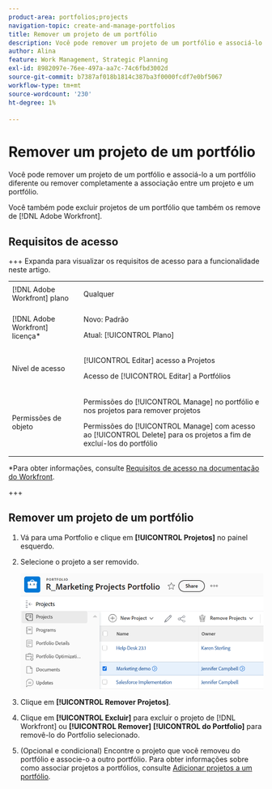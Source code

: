 ```yaml
---
product-area: portfolios;projects
navigation-topic: create-and-manage-portfolios
title: Remover um projeto de um portfólio
description: Você pode remover um projeto de um portfólio e associá-lo a um portfólio diferente ou remover completamente a associação entre um projeto e um portfólio.
author: Alina
feature: Work Management, Strategic Planning
exl-id: 8982097e-76ee-497a-aa7c-74c6fbd3002d
source-git-commit: b7387af018b1814c387ba3f0000fcdf7e0bf5067
workflow-type: tm+mt
source-wordcount: '230'
ht-degree: 1%

---
```


# Remover um projeto de um portfólio

<!--Audited: 7/2024-->

Você pode remover um projeto de um portfólio e associá-lo a um portfólio diferente ou remover completamente a associação entre um projeto e um portfólio.

Você também pode excluir projetos de um portfólio que também os remove de [!DNL Adobe Workfront].

## Requisitos de acesso

+++ Expanda para visualizar os requisitos de acesso para a funcionalidade neste artigo.

<table style="table-layout:auto"> 
 <col> 
 <col> 
 <tbody> 
  <tr> 
   <td role="rowheader">[!DNL Adobe Workfront] plano</td> 
   <td> <p>Qualquer</p> </td> 
  </tr> 
  <tr> 
   <td role="rowheader">[!DNL Adobe Workfront] licença*</td> 
   <td> <p>Novo: Padrão</p>
   <p>Atual: [!UICONTROL Plano] </p> </td> 
  </tr> 
  <tr> 
   <td role="rowheader">Nível de acesso</td> 
   <td> <p>[!UICONTROL Editar] acesso a Projetos</p> <p>Acesso de [!UICONTROL Editar] a Portfólios</p>  </td> 
  </tr> 
  <tr> 
   <td role="rowheader">Permissões de objeto</td> 
   <td> <p>Permissões do [!UICONTROL Manage] no portfólio e nos projetos para remover projetos</p>
   <p>Permissões do [!UICONTROL Manage] com acesso ao [!UICONTROL Delete] para os projetos a fim de excluí-los do portfólio</p> </td> 
  </tr> 
 </tbody> 
</table>

*Para obter informações, consulte [Requisitos de acesso na documentação do Workfront](/help/quicksilver/administration-and-setup/add-users/access-levels-and-object-permissions/access-level-requirements-in-documentation.md).

+++

## Remover um projeto de um portfólio

1. Vá para uma Portfolio e clique em **[!UICONTROL Projetos]** no painel esquerdo.
1. Selecione o projeto a ser removido. 

   ![Botão Remover projetos](assets/nwe-remove-projects-button-inside-portfolio-350x141.png)

1. Clique em **[!UICONTROL Remover Projetos]**.
1. Clique em **[!UICONTROL Excluir]** para excluir o projeto de [!DNL Workfront] ou **[!UICONTROL Remover]** **[!UICONTROL do Portfolio]** para removê-lo do Portfolio selecionado.

1. (Opcional e condicional) Encontre o projeto que você removeu do portfólio e associe-o a outro portfólio. Para obter informações sobre como associar projetos a portfólios, consulte [Adicionar projetos a um portfólio](../../../manage-work/portfolios/create-and-manage-portfolios/add-projects-to-portfolios.md).
